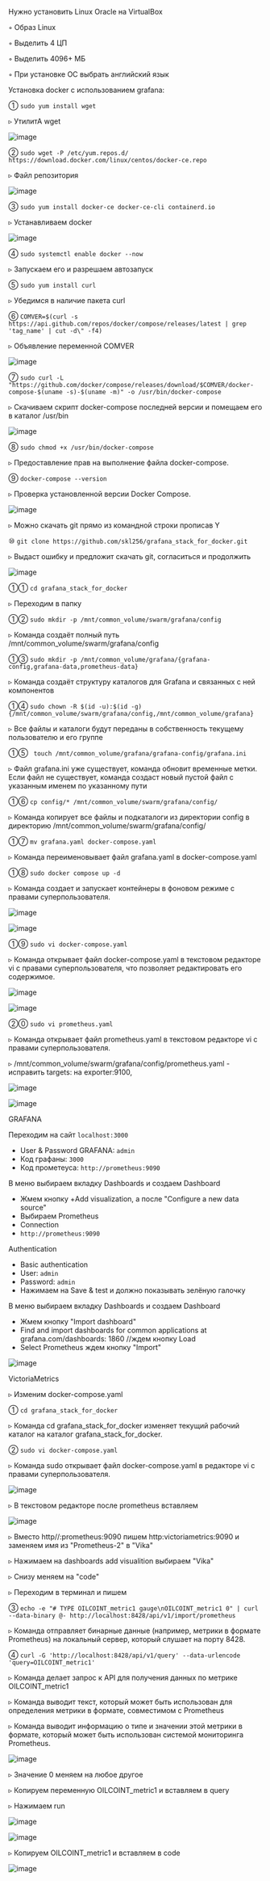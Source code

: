 Нужно установить Linux Oracle на VirtualBox

◦ Образ Linux

◦ Выделить 4 ЦП

◦ Выделить 4096+ МБ

◦ При установке ОС выбрать английский язык

Установка docker с использованием grafana:

① `sudo yum install wget`

▹ УтилитА wget

![image](https://github.com/user-attachments/assets/4a10e5dd-6f83-4270-8c8b-6b8c3c7751ce)

② `sudo wget -P /etc/yum.repos.d/ https://download.docker.com/linux/centos/docker-ce.repo`

▹ Файл репозитория

![image](https://github.com/user-attachments/assets/62a98b7f-769f-4a1d-9dd1-ba8b2e5f9c5b)

③ `sudo yum install docker-ce docker-ce-cli containerd.io`

▹ Устанавливаем docker

![image](https://github.com/user-attachments/assets/eb9e7dfa-2bc2-4cea-84b3-c93d00db7db2)

④ `sudo systemctl enable docker --now`

▹ Запускаем его и разрешаем автозапуск

⑤ `sudo yum install curl`

▹ Убедимся в наличие пакета curl

⑥ `COMVER=$(curl -s https://api.github.com/repos/docker/compose/releases/latest | grep 'tag_name' | cut -d\" -f4)`

▹ Объявление переменной COMVER

![image](https://github.com/user-attachments/assets/a71b5f57-d895-4e74-9c01-aa11dacc0bd2)

⑦ `sudo curl -L "https://github.com/docker/compose/releases/download/$COMVER/docker-compose-$(uname -s)-$(uname -m)" -o /usr/bin/docker-compose`                        

▹ Скачиваем скрипт docker-compose последней версии и помещаем его в каталог /usr/bin

![image](https://github.com/user-attachments/assets/ff9aa1f5-5964-4027-909c-c49adb8aab4d)

⑧ `sudo chmod +x /usr/bin/docker-compose`

▹ Предоставление прав на выполнение файла docker-compose.

⑨ `docker-compose --version`

▹ Проверка установленной версии Docker Compose.

![image](https://github.com/user-attachments/assets/658f7f17-eff6-4c1f-a8db-b5d9d73470d1)

▹ Можно скачать git прямо из командной строки прописав Y

⑩ `git clone https://github.com/skl256/grafana_stack_for_docker.git`

▹ Выдаст ошибку и предложит скачать git, согласиться и продолжить

![image](https://github.com/user-attachments/assets/ad0d94ee-41f7-490b-8560-9ffbaaa16d5b)

①① `cd grafana_stack_for_docker`
    
▹ Переходим в папку

①② `sudo mkdir -p /mnt/common_volume/swarm/grafana/config`

▹ Команда создаёт полный путь /mnt/common_volume/swarm/grafana/config

①③ `sudo mkdir -p /mnt/common_volume/grafana/{grafana-config,grafana-data,prometheus-data}`

▹ Команда создаёт структуру каталогов для Grafana и связанных с ней компонентов

①④ `sudo chown -R $(id -u):$(id -g) {/mnt/common_volume/swarm/grafana/config,/mnt/common_volume/grafana}`

▹ Все файлы и каталоги будут переданы в собственность текущему пользователю и его группе

①⑤ ` touch /mnt/common_volume/grafana/grafana-config/grafana.ini`

▹ Файл grafana.ini уже существует, команда обновит временные метки. Если файл не существует, команда создаст новый пустой файл с указанным именем по указанному пути

①⑥ `cp config/* /mnt/common_volume/swarm/grafana/config/`

▹ Команда копирует все файлы и подкаталоги из директории config в директорию /mnt/common_volume/swarm/grafana/config/

①⑦ `mv grafana.yaml docker-compose.yaml `

▹ Команда переименовывает файл grafana.yaml в docker-compose.yaml

①⑧ `sudo docker compose up -d`

▹ Команда создает и запускает контейнеры в фоновом режиме с правами суперпользователя.

![image](https://github.com/user-attachments/assets/b5a2d557-f83d-48c6-946b-8cb0330de817)

![image](https://github.com/user-attachments/assets/07b2fed6-6853-46e3-aaa2-13374f9507ef)

①⑨ `sudo vi docker-compose.yaml`

▹ Команда открывает файл docker-compose.yaml в текстовом редакторе vi с правами суперпользователя, что позволяет редактировать его содержимое.

![image](https://github.com/user-attachments/assets/bbeb8593-9dd2-44a0-9169-e7907f190f06)

![image](https://github.com/user-attachments/assets/ea435537-9cf0-4a7b-a258-f97692d51086)

②⓪ `sudo vi prometheus.yaml`

▹ Команда открывает файл prometheus.yaml в текстовом редакторе vi с правами суперпользователя.

▹ /mnt/common_volume/swarm/grafana/config/prometheus.yaml - исправить targets: на exporter:9100,

![image](https://github.com/user-attachments/assets/9779ee9d-8d83-4159-8835-1436fdecb767)

![image](https://github.com/user-attachments/assets/c160b968-d1b4-4fd2-9d60-889ff1e3b877)

GRAFANA

Переходим на сайт `localhost:3000`
  * User & Password GRAFANA: `admin`
  * Код графаны: `3000`
  * Код прометеуса: `http://prometheus:9090`

В меню выбираем вкладку Dashboards и создаем Dashboard
  * Жмем кнопку +Add visualization, а после "Configure a new data source"
  * Выбираем Prometheus
  * Connection
  * `http://prometheus:9090`

Authentication
  * Basic authentication
  * User: `admin`
  * Password: `admin`
  * Нажимаем на Save & test и должно показывать зелёную галочку

В меню выбираем вкладку Dashboards и создаем Dashboard
  * Жмем кнопку "Import dashboard"
  * Find and import dashboards for common applications at grafana.com/dashboards: 1860 //ждем кнопку Load
  * Select Prometheus ждем кнопку "Import"
      
 ![image](https://github.com/user-attachments/assets/e8fff791-49f6-48bb-b6a3-0e0272cbaec1)

VictoriaMetrics

▹ Изменим docker-compose.yaml

① `cd grafana_stack_for_docker`

▹ Команда cd grafana_stack_for_docker изменяет текущий рабочий каталог на каталог grafana_stack_for_docker.

② `sudo vi docker-compose.yaml`

▹ Команда sudo открывает файл docker-compose.yaml в редакторе vi с правами суперпользователя.

![image](https://github.com/user-attachments/assets/ba87158f-2433-4c94-8353-75046110acc5)

▹ В текстовом редакторе после prometheus вставляем

![image](https://github.com/user-attachments/assets/1d92f15d-9018-4e0e-b760-7e24f1ba40ae)

▹ Вместо http//:prometheus:9090 пишем http:victoriametrics:9090 и заменяем имя из "Prometheus-2" в "Vika"

▹ Нажимаем на dashboards add visualition выбираем "Vika"

▹ Снизу меняем на "code"

▹ Переходим в терминал и пишем

③ `echo -e "# TYPE OILCOINT_metric1 gauge\nOILCOINT_metric1 0" | curl --data-binary @- http://localhost:8428/api/v1/import/prometheus`

▹ Команда отправляет бинарные данные (например, метрики в формате Prometheus) на локальный сервер, который слушает на порту 8428.

④ `curl -G 'http://localhost:8428/api/v1/query' --data-urlencode 'query=OILCOINT_metric1'`

▹ Команда делает запрос к API для получения данных по метрике OILCOINT_metric1

▹ Команда выводит текст, который может быть использован для определения метрики в формате, совместимом с Prometheus

▹ Команда выводит информацию о типе и значении этой метрики в формате, который может быть использован системой мониторинга Prometheus.

![image](https://github.com/user-attachments/assets/9daacb6b-5767-4f2e-aa12-3b97cbff4770)

▹ Значение 0 меняем на любое другое

▹ Копируем переменную OILCOINT_metric1 и вставляем в query

▹ Нажимаем run

![image](https://github.com/user-attachments/assets/5010441a-6d6c-4780-a198-2237c2ada3ea)

![image](https://github.com/user-attachments/assets/85f5e435-3f7f-495e-840d-341fe72e54a1)

▹ Копируем OILCOINT_metric1 и вставляем в code

![image](https://github.com/user-attachments/assets/90e2d750-6d97-4ab1-9180-198e945948b7)
